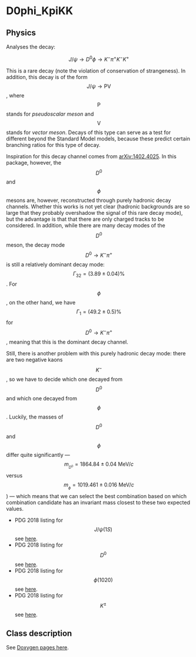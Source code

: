 # D0phi\_KpiKK

## Physics

Analyses the decay:

$$
J/\psi \rightarrow D^0\phi \rightarrow K^-\pi^+ K^-K^+
$$

This is a rare decay \(note the violation of conservation of strangeness\). In addition, this decay is of the form $$J/\psi \rightarrow \text{PV}$$, where $$\text{P}$$ stands for _pseudoscalar meson_ and $$\text{V}$$ stands for _vector meson_. Decays of this type can serve as a test for different beyond the Standard Model models, because these predict certain branching ratios for this type of decay.

Inspiration for this decay channel comes from [arXiv:1402.4025](https://arxiv.org/abs/1402.4025). In this package, however, the $$D^0$$ and $$\phi$$ mesons are, however, reconstructed through purely hadronic decay channels. Whether this works is not yet clear \(hadronic backgrounds are so large that they probably overshadow the signal of this rare decay mode\), but the advantage is that that there are only charged tracks to be considered. In addition, while there are many decay modes of the $$D^0$$ meson, the decay mode $$D^0 \rightarrow K^-\pi^+$$ is still a relatively dominant decay mode: $$\Gamma_{32} = (3.89 ± 0.04) \%$$. For $$\phi$$, on the other hand, we have $$\Gamma_1 = (49.2 \pm 0.5)\%$$ for $$D^0 \rightarrow K^-\pi^+$$, meaning that this is the dominant decay channel.

Still, there is another problem with this purely hadronic decay mode: there are two negative kaons $$K^-$$, so we have to decide which one decayed from $$D^0$$ and which one decayed from $$\phi$$. Luckily, the masses of $$D^0$$ and $$\phi$$ differ quite significantly — $$m_{_{D^0}} = 1864.84 \pm 0.04\text{ MeV}/c$$ versus $$m_{_\phi} = 1019.461 \pm 0.016\text{ MeV}/c$$\) — which means that we can select the best combination based on which combination candidate has an invariant mass closest to these two expected values.

* PDG 2018 listing for $$J/\psi(1S)$$ see [here](http://pdg.lbl.gov/2018/listings/rpp2018-list-D-zero.pdf).
* PDG 2018 listing for $$D^0$$ see [here](http://pdg.lbl.gov/2018/listings/rpp2018-list-D-zero.pdf).
* PDG 2018 listing for $$\phi(1020)$$ see [here](http://pdg.lbl.gov/2018/listings/rpp2018-list-phi-1020.pdf).
* PDG 2018 listing for $$K^\pm$$ see [here](http://pdg.lbl.gov/2018/listings/rpp2018-list-K-plus-minus.pdf).

## Class description

See [Doxygen pages here](https://redeboer.github.io/BOSS_Afterburner/classD0phi__KpiKK.html).


